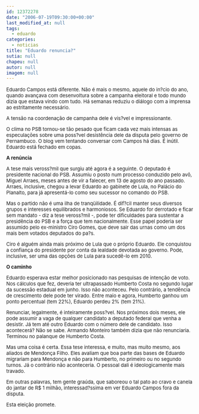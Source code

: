 ```yaml
---
id: 12372278
date: "2006-07-19T09:30:00+00:00"
last_modified_at: null
tags:
  - eduardo
categories:
  - noticias
title: "Eduardo renuncia?"
sutia: null
chapeu: null
autor: null
imagem: null
---
```

<p><FONT size=2></p>
<p><P>Eduardo Campos está diferente. Não é mais o mesmo, aquele do in?cio do ano, quando avançava com desenvoltura sobre a campanha eleitoral e todo mundo dizia que estava vindo com tudo. Há semanas reduziu o diálogo com a imprensa ao estritamente necessário.</P></p>
<p><P>A tensão na coordenação de campanha dele é vis?vel e impressionante. </P></p>
<p><P>O clima no PSB tornou-se tão pesado que ficam cada vez mais intensas as especulações sobre uma poss?vel desistência dele da disputa pelo governo de Pernambuco. O blog vem tentando conversar com Campos há dias. É inútil. Eduardo está fechado em copas.</P><B></p>
<p><P>A renúncia</P></B></p>
<p><P>A tese mais veross?mil que surgiu até agora é a seguinte. O deputado é presidente nacional do PSB. Assumiu o posto num processo conduzido pelo avô, Miguel Arraes, meses antes de vir a falecer, em 13 de agosto do ano passado. Arraes, inclusive, chegou a levar Eduardo ao gabinete de Lula, no Palácio do Planalto, para já apresentá-lo como seu sucessor no comando do PSB.</P></p>
<p><P>Mas o partido não é uma ilha de tranqüilidade. É dif?cil manter seus diversos grupos e interesses equilibrados e harmoniosos. Se Eduardo for derrotado e ficar sem mandato - diz a tese veross?mil -, pode ter dificuldades para sustentar a presidência do PSB e a força que tem nacionalmente. Esse papel poderia ser assumido pelo ex-ministro Ciro Gomes, que deve sair das urnas como um dos mais bem votados deputados do pa?s.</P></p>
<p><P>Ciro é alguém ainda mais próximo de Lula que o próprio Eduardo. Ele conquistou a confiança do presidente por conta da lealdade devotada ao governo. Pode, inclusive, ser uma das opções de Lula para sucedê-lo em 2010.</P><B></p>
<p><P>O caminho</P></B></p>
<p><P>Eduardo esperava estar melhor posicionado nas pesquisas de intenção de voto. Nos cálculos que fez, deveria ter ultrapassado Humberto Costa no segundo lugar da sucessão estadual em junho. Isso não aconteceu. Pelo contrário, a tendência de crescimento dele pode ter virado. Entre maio e agora, Humberto ganhou um ponto percentual (tem 22%), Eduardo perdeu 2% (tem 21%).</P></p>
<p><P>Renunciar, legalmente, é inteiramente poss?vel. Nos próximos dois meses, ele pode assumir a vaga de qualquer candidato a deputado federal que venha a desistir. Já tem até outro Eduardo com o número dele de candidato. Isso acontecerá? Não se sabe. Armando Monteiro também dizia que não renunciaria. Terminou no palanque de Humberto Costa.</P></p>
<p><P>Mas uma coisa é certa. Essa tese interessa, e muito, mas muito mesmo, aos aliados de Mendonça Filho. Eles avaliam que boa parte das bases de Eduardo migrariam para Mendonça e não para Humberto, no primeiro ou no segundo turnos. Já o contrário não aconteceria. O pessoal dali é ideologicamente mais travado.</P></p>
<p><P>Em outras palavras, tem gente graúda, que saboreou o tal pato ao cravo e canela do jantar de R$ 1 milhão, interessad?ssima em ver Eduardo Campos fora da disputa.</P></p>
<p><P>Esta eleição promete.</P></FONT> </p>
